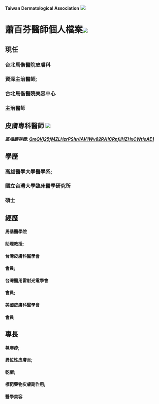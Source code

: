 **Taiwan Dermatological Association**
![](https://i.imgur.com/c4PrZud.png)
# 蕭百芬醫師個人檔案![](https://i.imgur.com/LwxVHcd.png)


## 現任

### 台北馬偕醫院皮膚科 

### 資深主治醫師; 

### 台北馬偕醫院美容中心 

### 主治醫師 



## 皮膚專科醫師 ![](https://i.imgur.com/JP4b3IN.png)

##### 區塊錬存證: [QmQVj25fMZLHzrPShn1AV1Wv82RA1CRnfJHZHxCWtioAE1](https://explore.ipld.io/#/explore/QmQVj25fMZLHzrPShn1AV1Wv82RA1CRnfJHZHxCWtioAE1)


## 學歷

### 高雄醫學大學醫學系;

### 國立台灣大學臨床醫學研究所

### 碩士



## 經歷

#### 馬偕醫學院

#### 助理教授;

#### 台灣皮膚科醫學會

#### 會員;

#### 台灣醫用雷射光電學會

#### 會員;

#### 美國皮膚科醫學會

#### 會員



## 專長

#### 蕁麻疹;

#### 異位性皮膚炎;

#### 乾癬;

#### 標靶藥物皮膚副作用;

#### 醫學美容




